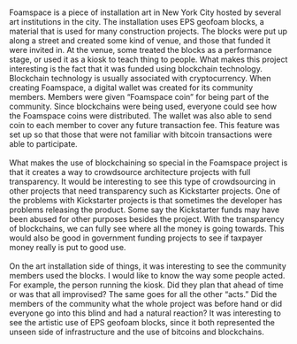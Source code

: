 <br  />Foamspace is a piece of installation art in New York City hosted by several art institutions in the city.  The installation uses EPS geofoam blocks, a material that is used for many construction projects. The blocks were put up along a street and created some kind of venue, and those that funded it were invited in. At the venue, some treated the blocks as a performance stage, or used it as a kiosk to teach thing to people. What makes this project interesting is the fact that it was funded using blockchain technology. Blockchain technology is usually associated with cryptocurrency. When creating Foamspace, a digital wallet was created for its community members. Members were given “Foamspace coin” for being part of the community. Since blockchains were being used, everyone could see how the Foamspace coins were distributed. The wallet was also able to send coin to each member to cover any future transaction fee. This feature was set up so that those that were not familiar with bitcoin transactions were able to participate.  
<br  />What makes the use of blockchaining so special in the Foamspace project is that it creates a way to crowdsource architecture projects with full transparency. It would be interesting to see this type of crowdsourcing in other projects that need transparency such as Kickstarter projects. One of the problems with Kickstarter projects is that sometimes the developer has problems releasing the product. Some say the Kickstarter funds may have been abused for other purposes besides the project. With the transparency of blockchains, we can fully see where all the money is going towards. This would also be good in government funding projects to see if taxpayer money really is put to good use.  
<br  />On the art installation side of things, it was interesting to see the community members used the blocks.  I would like to know the way some people acted. For example, the person running the kiosk. Did they plan that ahead of time or was that all improvised? The same goes for all the other “acts.” Did the members of the community what the whole project was before hand or did everyone go into this blind and had a natural reaction? It was interesting to see the artistic use of EPS geofoam blocks, since it both represented the unseen side of infrastructure and the use of bitcoins and blockchains. 
